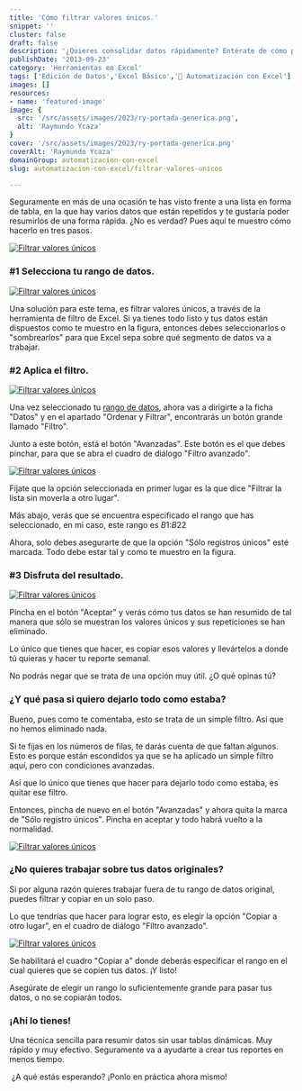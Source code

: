 ```yaml
---
title: 'Cómo filtrar valores únicos.'
snippet: ''
cluster: false
draft: false 
description: '¿Quieres consolidar datos rápidamente? Entérate de cómo puedes filtrar valores únicos en Excel.'
publishDate: '2013-09-23'
category: 'Herramientas en Excel'
tags: ['Edición de Datos','Excel Básico','🤖 Automatización con Excel']
images: []
resources: 
- name: 'featured-image'
image: {
  src: '/src/assets/images/2023/ry-portada-generica.png',
  alt: 'Raymundo Ycaza'
}
cover: '/src/assets/images/2023/ry-portada-generica.png'
coverAlt: 'Raymundo Ycaza'
domainGroup: automatizacion-con-excel
slug: automatizacion-con-excel/filtrar-valores-unicos

---
```


Seguramente en más de una ocasión te has visto frente a una lista en forma de tabla, en la que hay varios datos que están repetidos y te gustaría poder resumirlos de una forma rápida. ¿No es verdad? Pues aquí te muestro cómo hacerlo en tres pasos.

[![Filtrar valores únicos](/src/assets/images/2023/20130916-filtrar-valores-repetidos-000123.png)](http://raymundoycaza.com/wp-content/uploads/20130916-filtrar-valores-repetidos-000123.png)

### #1 Selecciona tu rango de datos.

[![Filtrar valores únicos](/src/assets/images/2023/20130916-filtrar-valores-repetidos-000124.png)](http://raymundoycaza.com/wp-content/uploads/20130916-filtrar-valores-repetidos-000124.png)

Una solución para este tema, es filtrar valores únicos, a través de la herramienta de filtro de Excel. Si ya tienes todo listo y tus datos están dispuestos como te muestro en la figura, entonces debes seleccionarlos o "sombrearlos" para que Excel sepa sobre qué segmento de datos va a trabajar.

### #2 Aplica el filtro.

[![Filtrar valores únicos](/src/assets/images/2023/20130916-filtrar-valores-repetidos-000125.png)](http://raymundoycaza.com/wp-content/uploads/20130916-filtrar-valores-repetidos-000125.png)

Una vez seleccionado tu [rango de datos](http://raymundoycaza.com/que-es-un-rango-en-excel/ "Entonces, ¿qué es un rango en Excel?"), ahora vas a dirigirte a la ficha "Datos" y en el apartado "Ordenar y Filtrar", encontrarás un botón grande llamado "Filtro".

Junto a este botón, está el botón "Avanzadas". Este botón es el que debes pinchar, para que se abra el cuadro de diálogo "Filtro avanzado".

[![Filtrar valores únicos](/src/assets/images/2023/20130916-filtrar-valores-repetidos-000126.png)](http://raymundoycaza.com/wp-content/uploads/20130916-filtrar-valores-repetidos-000126.png)

Fíjate que la opción seleccionada en primer lugar es la que dice "Filtrar la lista sin moverla a otro lugar".

Más abajo, verás que se encuentra especificado el rango que has seleccionado, en mi caso, este rango es $B$1:$B$22

Ahora, solo debes asegurarte de que la opción "Sólo registros únicos" esté marcada. Todo debe estar tal y como te muestro en la figura.

### #3 Disfruta del resultado.

[![Filtrar valores únicos](/src/assets/images/2023/20130916-filtrar-valores-repetidos-000127.png)](http://raymundoycaza.com/wp-content/uploads/20130916-filtrar-valores-repetidos-000127.png)

Pincha en el botón "Aceptar" y verás cómo tus datos se han resumido de tal manera que sólo se muestran los valores únicos y sus repeticiones se han eliminado.

Lo único que tienes que hacer, es copiar esos valores y llevártelos a donde tú quieras y hacer tu reporte semanal.

No podrás negar que se trata de una opción muy útil. ¿O qué opinas tú?

### ¿Y qué pasa si quiero dejarlo todo como estaba?

Bueno, pues como te comentaba, esto se trata de un simple filtro. Así que no hemos eliminado nada.

Si te fijas en los números de filas, te darás cuenta de que faltan algunos. Esto es porque están escondidos ya que se ha aplicado un simple filtro aquí, pero con condiciones avanzadas.

Así que lo único que tienes que hacer para dejarlo todo como estaba, es quitar ese filtro.

Entonces, pincha de nuevo en el botón "Avanzadas" y ahora quita la marca de "Sólo registro únicos". Pincha en aceptar y todo habrá vuelto a la normalidad.

[![Filtrar valores únicos](/src/assets/images/2023/20130916-filtrar-valores-repetidos-000128.png)](http://raymundoycaza.com/wp-content/uploads/20130916-filtrar-valores-repetidos-000128.png)

### ¿No quieres trabajar sobre tus datos originales?

Si por alguna razón quieres trabajar fuera de tu rango de datos original, puedes filtrar y copiar en un solo paso.

Lo que tendrías que hacer para lograr esto, es elegir la opción "Copiar a otro lugar", en el cuadro de diálogo "Filtro avanzado".

[![Filtrar valores únicos](/src/assets/images/2023/20130916-filtrar-valores-repetidos-000129.png)](http://raymundoycaza.com/wp-content/uploads/20130916-filtrar-valores-repetidos-000129.png)

Se habilitará el cuadro "Copiar a" donde deberás especificar el rango en el cual quieres que se copien tus datos. ¡Y listo!

Asegúrate de elegir un rango lo suficientemente grande para pasar tus datos, o no se copiarán todos.

### ¡Ahí lo tienes!

Una técnica sencilla para resumir datos sin usar tablas dinámicas. Muy rápido y muy efectivo. Seguramente va a ayudarte a crear tus reportes en menos tiempo.

 ¿A qué estás esperando? ¡Ponlo en práctica ahora mismo!
